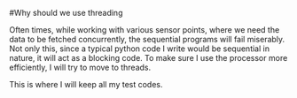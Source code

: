 #Why should we use threading

Often times, while working with various sensor points, where we need the data to be fetched concurrently, the sequential programs will fail miserably.
Not only this, since a typical python code I write would be sequential in nature, it will act as a blocking code.
To make sure I use the processor more efficiently, I will try to move to threads.

This is where I will keep all my test codes.

